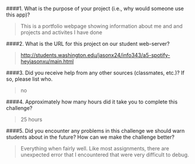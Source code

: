 ####1. What is the purpose of your project (i.e., why would someone use this app)?

>This is a portfolio webpage showing information about me and and projects and activites I have done

####2. What is the URL for this project on our student web-server?

>http://students.washington.edu/jasonx24/info343/a5-spotify-heyjasonxu/main.html

####3. Did you receive help from any other sources (classmates, etc.)? If so, please list who.

>no

####4. Approximately how many hours did it take you to complete this challenge?

>25 hours

####5. Did you encounter any problems in this challenge we should warn students about in the future? How can we make the challenge better?

>Everything when fairly well. Like most assignments, there are unexpected error that I encountered that were very difficult to debug.